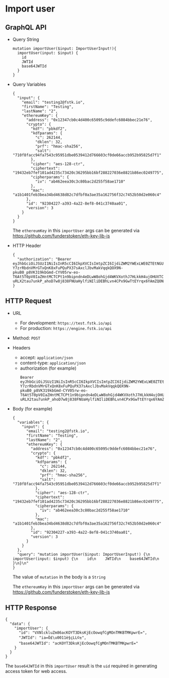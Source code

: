 
# Import user

## GraphQL API

- Query String
  ```
  mutation importUser($input: ImportUserInput!){
    importUser(input: $input) {
      id
      JWTId
      base64JWTId
    }
  }
  ```
- Query Variables
  ```
  {
    "input": {
      "email": "testing2@fstk.io",
      "firstName": "Testing",
      "lastName": "2",
      "ethereumKey": {
        "address": "0x12347cb0c4d400c65095c9ddefc6084bbec21e76",
        "crypto": {
          "kdf": "pbkdf2",
          "kdfparams": {
            "c": 262144,
            "dklen": 32,
            "prf": "hmac-sha256",
            "salt": "710f8facc94fa7543c95951dbe0539412d766603cf0de66accb952b95825d7f1"
          },
          "cipher": "aes-128-ctr",
          "ciphertext": "19432eb7fef101ad4235c73420c36295bb16bf288227036e8821b86ec0249775",
          "cipherparams": {
            "iv": "ab462eea30c3c80bac2d255f58ae1710"
          },
          "mac": "a1b1401feb3bea34bd4638d82c7dfbf0a3ae35a162756f32c7452b50d2e060c4"
        },
        "id": "92304227-a393-4a22-8ef8-041c3740aa01",
        "version": 3
      }
    }
  }
  ```
  The `ethereumKey` in this `importUser` args can be generated via https://github.com/funderstoken/eth-key-lib-js

- HTTP Header
  ```
  {
    "authorization": "Bearer eyJhbGciOiJSUzI1NiIsInR5cCI6IkpXVCIsImtpZCI6IjdiZWM2YWExLWE0ZTEtNGU1Zi04ZTc0LTAxZThjYmNkZDFjMSJ9.eyJpYXQiOjE1Mzk4NDU5NzEsImV4cCI6MTUzOTg0NjAzMSwiYXVkIjoidXJuOmZzdGs6ZW5naW5lIiwiaXNzIjoidXJuOmplaSIsInN1YiI6InVybjpmc3RrOmVuZ2luZTpzMnNfdG9rZW4ifQ.FZ2qeOHRFA2qJaqFf7ZFl8EpJi35XAdYuBHSlQHxdbKTWr2tUW9eaT-Y7zrRbdnVMrGTxQnK8xFuPQuPX37sAxclJbvMakVqqkQOX9N-pkuB0_p8VK319kbGmd-CYV05rw-eo-T6At5T0pV0IaZHntMCTCPt1n9bipndn4eDLwW8ohGjd4WKVXothJ7HLkkH4ujOHUXTCSxvj5aiFhQCznep59k6te-uRLX2tau7unkP_ahoD7w8j838FNUaHylfiNIliDEBhLvn4CPx9GwTtEYrqx6YAmZQONOTsOnUp8sDuDecvJ8dLEqrnQeyF2CiVznDwhHX19nDibiOsFd34A"
  }
  ```

## HTTP Request
- URL
  - For development: `https://test.fstk.io/api`
  - For production: `https://engine.fstk.io/api`
- Method: `POST`
- Headers
  - accept: `application/json`
  - content-type: `application/json` 
  - authorization (for example)
    ```
    Bearer eyJhbGciOiJSUzI1NiIsInR5cCI6IkpXVCIsImtpZCI6IjdiZWM2YWExLWE0ZTEtNGU1Zi04ZTc0LTAxZThjYmNkZDFjMSJ9.eyJpYXQiOjE1Mzk4NDU5NzEsImV4cCI6MTUzOTg0NjAzMSwiYXVkIjoidXJuOmZzdGs6ZW5naW5lIiwiaXNzIjoidXJuOmplaSIsInN1YiI6InVybjpmc3RrOmVuZ2luZTpzMnNfdG9rZW4ifQ.FZ2qeOHRFA2qJaqFf7ZFl8EpJi35XAdYuBHSlQHxdbKTWr2tUW9eaT-Y7zrRbdnVMrGTxQnK8xFuPQuPX37sAxclJbvMakVqqkQOX9N-pkuB0_p8VK319kbGmd-CYV05rw-eo-T6At5T0pV0IaZHntMCTCPt1n9bipndn4eDLwW8ohGjd4WKVXothJ7HLkkH4ujOHUXTCSxvj5aiFhQCznep59k6te-uRLX2tau7unkP_ahoD7w8j838FNUaHylfiNIliDEBhLvn4CPx9GwTtEYrqx6YAmZQONOTsOnUp8sDuDecvJ8dLEqrnQeyF2CiVznDwhHX19nDibiOsFd34A
    ```
- Body (for example)
  ```
  {
    "variables": {
      "input": {
        "email": "testing2@fstk.io",
        "firstName": "Testing",
        "lastName": "2",
        "ethereumKey": {
          "address": "0x12347cb0c4d400c65095c9ddefc6084bbec21e76",
          "crypto": {
            "kdf": "pbkdf2",
            "kdfparams": {
              "c": 262144,
              "dklen": 32,
              "prf": "hmac-sha256",
              "salt": "710f8facc94fa7543c95951dbe0539412d766603cf0de66accb952b95825d7f1"
            },
            "cipher": "aes-128-ctr",
            "ciphertext": "19432eb7fef101ad4235c73420c36295bb16bf288227036e8821b86ec0249775",
            "cipherparams": {
              "iv": "ab462eea30c3c80bac2d255f58ae1710"
            },
            "mac": "a1b1401feb3bea34bd4638d82c7dfbf0a3ae35a162756f32c7452b50d2e060c4"
          },
          "id": "92304227-a393-4a22-8ef8-041c3740aa01",
          "version": 3
        }
      }
    },
    "query": "mutation importUser($input: ImportUserInput!) {\n  importUser(input: $input) {\n    id\n    JWTId\n    base64JWTId\n  }\n}\n"
  }
  ```
  The value of `mutation` in the body is a `String`
  
  The `ethereumKey` in this `importUser` args can be generated via https://github.com/funderstoken/eth-key-lib-js



## HTTP Response
```
{
  "data": {
    "importUser": {
      "id": "VXNlckluZm86acKOYT3DksKjEcOowqfCgMOnTMKBTMKpwrE=",
      "JWTId": "ia=Ò£\u0011è§çLL©±",
      "base64JWTId": "acKOYT3DksKjEcOowqfCgMOnTMKBTMKpwrE="
    }
  }
}
```
The `base64JWTId` in this `importUser` result is the `uid` required in generating access token for web access.



    
